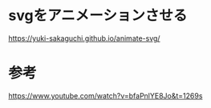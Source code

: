 # svgをアニメーションさせる
https://yuki-sakaguchi.github.io/animate-svg/

# 参考
https://www.youtube.com/watch?v=bfaPnlYE8Jo&t=1269s